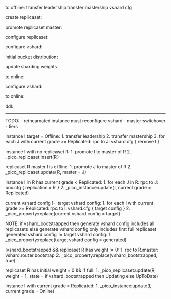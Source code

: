 to offline:
    transfer leadership
    transfer mastership
    vshard cfg

create replicaset:

promote replicaset master:

configure replicaset:

configure vshard:

initial bucket distribution:

update sharding weights:

to online:

configure vshard:

to online:

ddl:


---

TODO:
    - reincarnated instance must reconfigure vshard
    - master switchover
    - tiers

instance I target = Offline:
    1. transfer leadership
    2. transfer mastership
    3. for each J with current grade >= Replicated:
        rpc to J: vshard.cfg { remove I }

instance I with no replicaset R:
    1. promote I to master of R
    2. _pico_replicaset:insert(R)

replicaset R master I is offline:
    1. promote J to master of R
    2. _pico_replicaset:update(R, master = J)

instance I in R has current grade < Replicated:
    1. for each J in R:
        rpc to J: box.cfg { replication = R }
    2. _pico_instance:update(I, current grade = Replicated)

current vshard config != target vshard config:
    1. for each I with current grade >= Replicated:
        rpc to I: vshard.cfg { target config }
    2. _pico_property:replace(current vshard config = target)

NOTE:
    if vshard_bootstrapped then
        generate vshard config includes all replicasets
    else
        generate vshard config only includes first full replicaset
generated vshard config != target vshard config:
    1. _pico_property:replace(target vshard config = generated)

!vshard_bootstrapped && replicaset R has weight != 0:
    1. rpc to R.master: vshard.router.bootstrap
    2. _pico_property:replace(vshard_bootstrapped, true)

replicaset R has initial weight = 0 && if full:
    1. _pico_replicaset:update(R, weight = 1,
            state = if vshard_bootstrapped then Updating else UpToDate)

instance I with current grade = Replicated:
    1. _pico_instance:update(I, current grade = Online)


